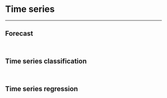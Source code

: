# Time series
-------------


## Forecast


<br>

## Time series classification


<br>

## Time series regression
